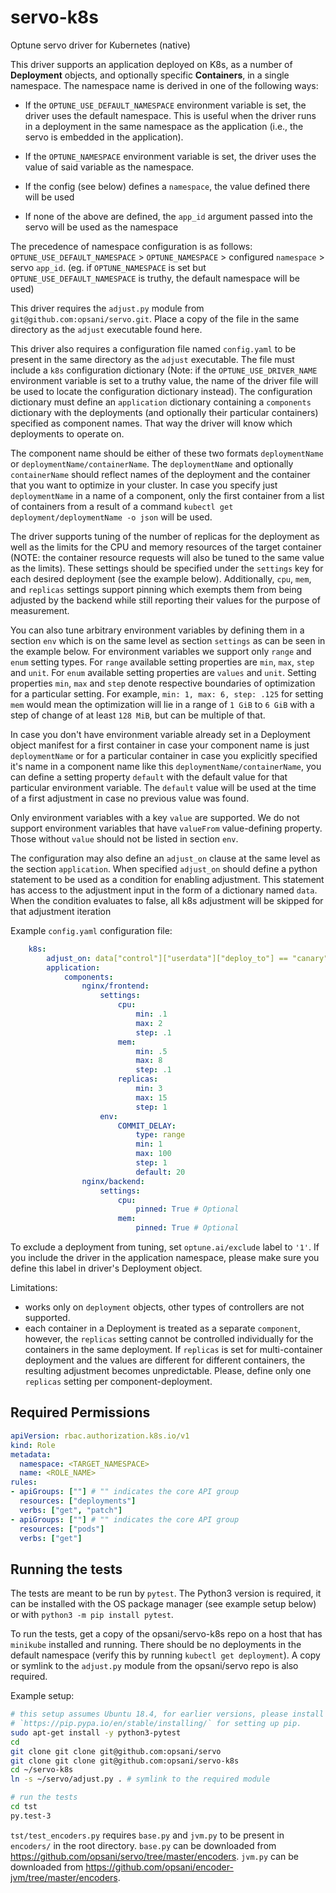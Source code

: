 # servo-k8s

Optune servo driver for Kubernetes (native)

This driver supports an application deployed on K8s, as a number of **Deployment** objects,
and optionally specific **Containers**, in a single namespace. The namespace name is derived
in one of the following ways:

- If the `OPTUNE_USE_DEFAULT_NAMESPACE` environment variable is set, the driver uses the default
namespace. This is useful when the driver runs in a deployment
in the same namespace as the application (i.e., the servo is embedded in the application).

- If the `OPTUNE_NAMESPACE` environment variable is set, the driver uses the value of said
variable as the namespace.

- If the config (see below) defines a `namespace`, the value defined there will be used

- If none of the above are defined, the `app_id` argument passed into the servo will be used
as the namespace

The precedence of namespace configuration is as follows: `OPTUNE_USE_DEFAULT_NAMESPACE` >
`OPTUNE_NAMESPACE` > configured `namespace` > servo `app_id`. (eg. if `OPTUNE_NAMESPACE` is
set but `OPTUNE_USE_DEFAULT_NAMESPACE` is truthy, the default namespace will be used)

This driver requires the `adjust.py` module from `git@github.com:opsani/servo.git`.
Place a copy of the file in the same directory as the `adjust` executable found here.

This driver also requires a configuration file named `config.yaml` to be present in the same directory as the `adjust`
executable. The file must include a `k8s` configuration dictionary (Note: if the `OPTUNE_USE_DRIVER_NAME` environment
variable is set to a truthy value, the name of the driver file will be used to locate the configuration dictionary instead).
The configuration dictionary must define an `application` dictionary containing a `components` dictionary with the deployments
(and optionally their particular containers) specified as component names. That way the driver will know which
deployments to operate on.

The component name should be either of these two formats `deploymentName` or `deploymentName/containerName`.
The `deploymentName` and optionally `containerName` should reflect names of the deployment and the container
that you want to optimize in your cluster. In case you specify just `deploymentName` in a name of a
component, only the first container from a list of containers from a result of a command
`kubectl get deployment/deploymentName -o json` will be used.

The driver supports tuning of the number of replicas for the deployment as well as the limits for the CPU
and memory resources of the target container (NOTE: the container resource requests will also be tuned to the same
value as the limits). These settings should be specified under the `settings` key for
each desired deployment (see the example below). Additionally, `cpu`, `mem`, and `replicas` settings support pinning
which exempts them from being adjusted by the backend while still reporting their values for the
purpose of measurement.

You can also tune arbitrary environment variables by defining them in a section `env` which is on the same
level as section `settings` as can be seen in the example below. For environment variables we support
only `range` and `enum` setting types. For `range` available setting properties are `min`, `max`,
`step` and `unit`. For `enum` available setting properties are `values` and `unit`. Setting properties
`min`, `max` and `step` denote respective boundaries of optimization for a particular setting.
For example, `min: 1, max: 6, step: .125` for setting `mem` would mean the optimization will lie
in a range of `1 GiB` to `6 GiB` with a step of change of at least `128 MiB`, but can be multiple of that.

In case you don't have environment variable already set in a Deployment object manifest for a first
container in case your component name is just `deploymentName` or for a particular container in
case you explicitly specified it's name in a component name like this `deploymentName/containerName`,
you can define a setting property `default` with the default value for that particular environment
variable. The `default` value will be used at the time of a first adjustment in case no previous value was found.

Only environment variables with a key `value` are supported. We do not support environment variables that
have `valueFrom` value-defining property. Those without `value` should not be listed in section `env`.

The configuration may also define an `adjust_on` clause at the same level as the section `application`. When specified
`adjust_on` should define a python statement to be used as a condition for enabling adjustment. This statement has access
to the adjustment input in the form of a dictionary named `data`. When the condition evaluates to false, all k8s adjustment
will be skipped for that adjustment iteration

Example `config.yaml` configuration file:

```yaml
    k8s:
        adjust_on: data["control"]["userdata"]["deploy_to"] == "canary" # Optional, if specified will adjust only if expression is true
        application:
            components:
                nginx/frontend:
                    settings:
                        cpu:
                            min: .1
                            max: 2
                            step: .1
                        mem:
                            min: .5
                            max: 8
                            step: .1
                        replicas:
                            min: 3
                            max: 15
                            step: 1
                    env:
                        COMMIT_DELAY:
                            type: range
                            min: 1
                            max: 100
                            step: 1
                            default: 20
                nginx/backend:
                    settings:
                        cpu:
                            pinned: True # Optional
                        mem:
                            pinned: True # Optional
```

To exclude a deployment from tuning, set `optune.ai/exclude` label to `'1'`. If you include the driver in the
application namespace, please make sure you define this label in driver's Deployment object.

Limitations:

- works only on `deployment` objects, other types of controllers are not supported.
- each container in a Deployment is treated as a separate `component`, however,
the `replicas` setting cannot be controlled individually for the containers in the same deployment.
If `replicas` is set for multi-container deployment and the values are different for different containers,
the resulting adjustment becomes unpredictable. Please, define only one `replicas` setting
per component-deployment.

## Required Permissions

```yaml
apiVersion: rbac.authorization.k8s.io/v1
kind: Role
metadata:
  namespace: <TARGET_NAMESPACE>
  name: <ROLE_NAME>
rules:
- apiGroups: [""] # "" indicates the core API group
  resources: ["deployments"]
  verbs: ["get", "patch"]
- apiGroups: [""] # "" indicates the core API group
  resources: ["pods"]
  verbs: ["get"]
```

## Running the tests

The tests are meant to be run by `pytest`. The Python3 version is required, it can be installed with
the OS package manager (see example setup below) or with `python3 -m pip install pytest`.

To run the tests, get a copy of the opsani/servo-k8s repo on a host that has `minikube` installed
and running. There should be no deployments in the default namespace (verify this by running
`kubectl get deployment`). A copy or symlink to the `adjust.py` module from the opsani/servo
repo is also required.

Example setup:

```bash
# this setup assumes Ubuntu 18.4, for earlier versions, please install pip and pytest for Python3 manually, start from
# `https://pip.pypa.io/en/stable/installing/` for setting up pip.
sudo apt-get install -y python3-pytest
cd
git clone git clone git@github.com:opsani/servo
git clone git clone git@github.com:opsani/servo-k8s
cd ~/servo-k8s
ln -s ~/servo/adjust.py . # symlink to the required module

# run the tests
cd tst
py.test-3
```

`tst/test_encoders.py` requires `base.py` and `jvm.py` to be present in `encoders/` in the root directory.
`base.py` can be downloaded from <https://github.com/opsani/servo/tree/master/encoders>. `jvm.py` can be
downloaded from <https://github.com/opsani/encoder-jvm/tree/master/encoders>.
